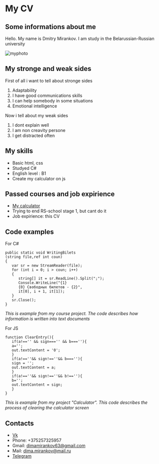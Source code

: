 # My CV 
## Some informations about me
Hello. My name is Dmitry Mirankov. I am study in the Belarussian-Russian university

![myphoto](https://vk.com/gerineq?z=photo208470762_457252132%2Fphoto_feed208470762)
## My stronge and weak sides
First of all i want to tell about stronge sides
1. Adaptability
1. I have good communications skills
1. I can help somebody in some situations
1. Emotional intelligence
   
Now i tell about my weak sides
1. I dont explain well
1. I am non creavity persone
1. I get distracted often

## My skills

* Basic html, css
* Studyed C#
* English level : B1
* Create my calculator on js

## Passed courses and job expirience
* [My calculator](https://codepen.io/Gerinq_/pen/XWYyxLE)
* Trying to end RS-school stage 1, but cant do it
* Job expirience: this CV

## Code examples
For C#
```
public static void WritingBilets
(string file,ref int coun) 
{
   var sr = new StreamReader(file);
   for (int i = 0; i > coun; i++) 
   { 
      string[] it = sr.ReadLine().Split(";"); 
      Console.WriteLine("{1}
      {0} Свободных билетов - {2}",
      it[0], i + 1, it[1]); 
   } 
   sr.Close(); 
}
```
*This is example from my course project. The code describes how information is written into text documents*

For JS
```
function ClearEntry(){
   if(a!=='' && sign==='' && b===''){ 
   a=''; 
   out.textContent = '0'; 
   } 
   if(a!==''&& sign!==''&& b===''){ 
   sign = ''; 
   out.textContent = a;
   } 
   if(a!==''&& sign!==''&& b!==''){
   b=''; 
   out.textContent = sign; 
   } 
}
```
*This is example from my project "Calculator". This code describes the process of clearing the calculator screen*

## Contacts

* [Vk](https://vk.com/gerineq)
* Phone: +375257325957
* Gmail: dimamirankov63@gmail.com
* Mail: dima.mirankov@mail.ru
* [Telegram](https://t.me/Gerineq) 
